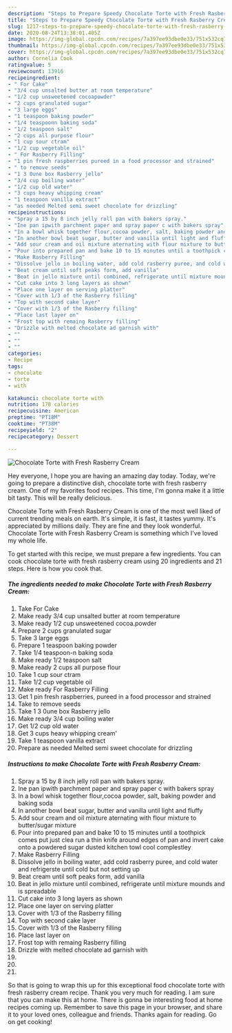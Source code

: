 ```yaml
---
description: "Steps to Prepare Speedy Chocolate Torte with Fresh Rasberry Cream"
title: "Steps to Prepare Speedy Chocolate Torte with Fresh Rasberry Cream"
slug: 1217-steps-to-prepare-speedy-chocolate-torte-with-fresh-rasberry-cream
date: 2020-08-24T13:38:01.405Z
image: https://img-global.cpcdn.com/recipes/7a397ee93dbe0e33/751x532cq70/chocolate-torte-with-fresh-rasberry-cream-recipe-main-photo.jpg
thumbnail: https://img-global.cpcdn.com/recipes/7a397ee93dbe0e33/751x532cq70/chocolate-torte-with-fresh-rasberry-cream-recipe-main-photo.jpg
cover: https://img-global.cpcdn.com/recipes/7a397ee93dbe0e33/751x532cq70/chocolate-torte-with-fresh-rasberry-cream-recipe-main-photo.jpg
author: Cornelia Cook
ratingvalue: 5
reviewcount: 13916
recipeingredient:
- " For Cake"
- "3/4 cup unsalted butter at room temperature"
- "1/2 cup unsweetened cocoapowder"
- "2 cups granulated sugar"
- "3 large eggs"
- "1 teaspoon baking powder"
- "1/4 teaspoonn baking soda"
- "1/2 teaspoon salt"
- "2 cups all purpose flour"
- "1 cup sour ctram"
- "1/2 cup vegetable oil"
- " For Rasberry Filling"
- "1 pin fresh raspberries pureed in a food processor and strained"
- " to remove seeds"
- "1 3 0une box Rasberry jello"
- "3/4 cup boiling water"
- "1/2 cup old water"
- "3 cups heavy whipping cream"
- "1 teaspoon vanilla extract"
- "as needed Melted semi sweet chocolate for drizzling"
recipeinstructions:
- "Spray a 15 by 8 inch jelly roll pan with bakers spray."
- "Ine pan ipwith parchment paper and spray paper c with bakers spray"
- "In a bowl whisk together flour,cocoa powder, salt, baking powder and baking soda"
- "In another bowl beat sugar, butter and vanilla until light and fluffy"
- "Add sour cream and oil mixture aternating with flour mixture to butter/sugar mixture"
- "Pour into prepared pan and bake 10 to 15 minutes until a toothpick comes put just clea run a thin knife around edges of pan and invert cake onto a powdered sugar dusted kitchen towl cool complestley"
- "Make Rasberry Filling"
- "Dissolve jello in boiling water, add cold rasberry puree, and cold water and refrigerste until cold but not setting up"
- "Beat cream until soft peaks form, add vanilla"
- "Beat in jello mixture until combined, refrigerate until mixture mounds and is spreadable"
- "Cut cake into 3 long layers as shown"
- "Place one layer on serving platter"
- "Cover with 1/3 of the Rasberry filling"
- "Top with second cake layer"
- "Cover with 1/3 of the Rasberry filling"
- "Place last layer on"
- "Frost top with remaing Rasberry filling"
- "Drizzle with melted chocolate ad garnish with"
- ""
- ""
- ""
categories:
- Recipe
tags:
- chocolate
- torte
- with

katakunci: chocolate torte with 
nutrition: 178 calories
recipecuisine: American
preptime: "PT18M"
cooktime: "PT38M"
recipeyield: "2"
recipecategory: Dessert

---
```



![Chocolate Torte with Fresh Rasberry Cream](https://img-global.cpcdn.com/recipes/7a397ee93dbe0e33/751x532cq70/chocolate-torte-with-fresh-rasberry-cream-recipe-main-photo.jpg)

Hey everyone, I hope you are having an amazing day today. Today, we're going to prepare a distinctive dish, chocolate torte with fresh rasberry cream. One of my favorites food recipes. This time, I'm gonna make it a little bit tasty. This will be really delicious.

Chocolate Torte with Fresh Rasberry Cream is one of the most well liked of current trending meals on earth. It's simple, it is fast, it tastes yummy. It's appreciated by millions daily. They are fine and they look wonderful. Chocolate Torte with Fresh Rasberry Cream is something which I've loved my whole life.




To get started with this recipe, we must prepare a few ingredients. You can cook chocolate torte with fresh rasberry cream using 20 ingredients and 21 steps. Here is how you cook that.

<!--inarticleads1-->

##### The ingredients needed to make Chocolate Torte with Fresh Rasberry Cream:

1. Take  For Cake
1. Make ready 3/4 cup unsalted butter at room temperature
1. Make ready 1/2 cup unsweetened cocoa.powder
1. Prepare 2 cups granulated sugar
1. Take 3 large eggs
1. Prepare 1 teaspoon baking powder
1. Take 1/4 teaspoon-n baking soda
1. Make ready 1/2 teaspoon salt
1. Make ready 2 cups all purpose flour
1. Take 1 cup sour ctram
1. Take 1/2 cup vegetable oil
1. Make ready  For Rasberry Filling
1. Get 1 pin fresh raspberries, pureed in a food processor and strained
1. Take  to remove seeds
1. Take 1 3 0une box Rasberry jello
1. Make ready 3/4 cup boiling water
1. Get 1/2 cup old water
1. Get 3 cups heavy whipping cream&#39;
1. Take 1 teaspoon vanilla extract
1. Prepare as needed Melted semi sweet chocolate for drizzling




<!--inarticleads2-->

##### Instructions to make Chocolate Torte with Fresh Rasberry Cream:

1. Spray a 15 by 8 inch jelly roll pan with bakers spray.
1. Ine pan ipwith parchment paper and spray paper c with bakers spray
1. In a bowl whisk together flour,cocoa powder, salt, baking powder and baking soda
1. In another bowl beat sugar, butter and vanilla until light and fluffy
1. Add sour cream and oil mixture aternating with flour mixture to butter/sugar mixture
1. Pour into prepared pan and bake 10 to 15 minutes until a toothpick comes put just clea run a thin knife around edges of pan and invert cake onto a powdered sugar dusted kitchen towl cool complestley
1. Make Rasberry Filling
1. Dissolve jello in boiling water, add cold rasberry puree, and cold water and refrigerste until cold but not setting up
1. Beat cream until soft peaks form, add vanilla
1. Beat in jello mixture until combined, refrigerate until mixture mounds and is spreadable
1. Cut cake into 3 long layers as shown
1. Place one layer on serving platter
1. Cover with 1/3 of the Rasberry filling
1. Top with second cake layer
1. Cover with 1/3 of the Rasberry filling
1. Place last layer on
1. Frost top with remaing Rasberry filling
1. Drizzle with melted chocolate ad garnish with
1. 
1. 
1. 




So that is going to wrap this up for this exceptional food chocolate torte with fresh rasberry cream recipe. Thank you very much for reading. I am sure that you can make this at home. There is gonna be interesting food at home recipes coming up. Remember to save this page in your browser, and share it to your loved ones, colleague and friends. Thanks again for reading. Go on get cooking!
